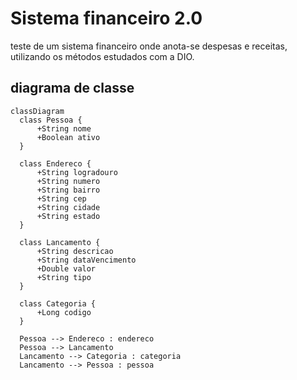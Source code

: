 # Sistema financeiro 2.0

teste de um sistema financeiro onde anota-se despesas e receitas, utilizando os métodos estudados com a DIO.

## diagrama de classe

  ``` mermaid
classDiagram
    class Pessoa {
        +String nome
        +Boolean ativo
    }

    class Endereco {
        +String logradouro
        +String numero
        +String bairro
        +String cep
        +String cidade
        +String estado
    }

    class Lancamento {
        +String descricao
        +String dataVencimento
        +Double valor
        +String tipo
    }

    class Categoria {
        +Long codigo
    }

    Pessoa --> Endereco : endereco
    Pessoa --> Lancamento
    Lancamento --> Categoria : categoria
    Lancamento --> Pessoa : pessoa

  ```
